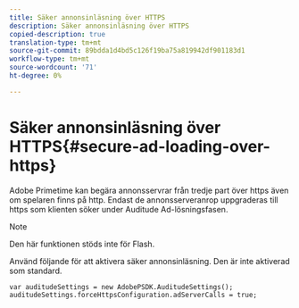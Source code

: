 ```yaml
---
title: Säker annonsinläsning över HTTPS
description: Säker annonsinläsning över HTTPS
copied-description: true
translation-type: tm+mt
source-git-commit: 89bdda1d4bd5c126f19ba75a819942df901183d1
workflow-type: tm+mt
source-wordcount: '71'
ht-degree: 0%

---
```



# Säker annonsinläsning över HTTPS{#secure-ad-loading-over-https}

Adobe Primetime kan begära annonsservrar från tredje part över https även om spelaren finns på http. Endast de annonsserveranrop uppgraderas till https som klienten söker under Auditude Ad-lösningsfasen.

>[!NOTE]
>
>Den här funktionen stöds inte för Flash.

Använd följande för att aktivera säker annonsinläsning. Den är inte aktiverad som standard.

```
var auditudeSettings = new AdobePSDK.AuditudeSettings(); 
auditudeSettings.forceHttpsConfiguration.adServerCalls = true;
```
